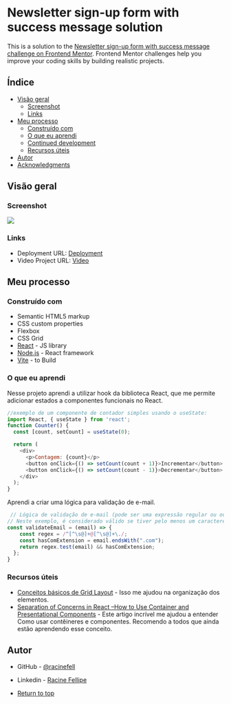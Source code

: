 #  Newsletter sign-up form with success message solution

This is a solution to the [Newsletter sign-up form with success message challenge on Frontend Mentor](https://www.frontendmentor.io/challenges/newsletter-signup-form-with-success-message-3FC1AZbNrv). Frontend Mentor challenges help you improve your coding skills by building realistic projects. 

## Índice

- [Visão geral](#visão-geral)
  - [Screenshot](#screenshot)
  - [Links](#links)
- [Meu processo](#Meu-processo)
  - [Construído com](#Construído-com)
  - [O que eu aprendi](#O-que-eu-aprendi)
  - [Continued development](#continued-development)
  - [ Recursos úteis](#Recursos-úteis)
- [Autor](#Autor)
- [Acknowledgments](#acknowledgments)

## Visão geral


### Screenshot

![](https://cdn.discordapp.com/attachments/1089186196858622065/1122848817566470215/aaaaaaa.png)



### Links

- Deployment URL: [Deployment ](https://formulario-inscricao-three.vercel.app)
- Video Project URL: [Video](https://drive.google.com/file/d/1l8OouVuiT9hSlVYCA_gOCxNp0pmPJC90/view?usp=sharing)

## Meu processo

### Construído com

- Semantic HTML5 markup
- CSS custom properties
- Flexbox
- CSS Grid
- [React](https://reactjs.org/) - JS library
- [Node.js](https://nodejs.org/en) - React framework
- [Vite](https://vitejs.dev) - to Build



### O que eu aprendi

Nesse projeto aprendi a utilizar hook da biblioteca React, que me permite adicionar estados a componentes funcionais no React.


```js
//exemplo de um componente de contador simples usando o useState:
import React, { useState } from 'react';
function Counter() {
  const [count, setCount] = useState(0);

  return (
    <div>
      <p>Contagem: {count}</p>
      <button onClick={() => setCount(count + 1)}>Incrementar</button>
      <button onClick={() => setCount(count - 1)}>Decrementar</button>
    </div>
  );
}
```
Aprendi a criar uma lógica para  validação de e-mail.

```js
 // Lógica de validação de e-mail (pode ser uma expressão regular ou outra forma de validação)
// Neste exemplo, é considerado válido se tiver pelo menos um caractere antes e depois do ' @ ' e a extensão '.com ' no final
const validateEmail = (email) => {
    const regex = /^[^\s@]+@[^\s@]+\./;
    const hasComExtension = email.endsWith(".com");
    return regex.test(email) && hasComExtension;
  };
}
```

### Recursos úteis

- [Conceitos básicos de Grid Layout](https://developer.mozilla.org/pt-BR/docs/Web/CSS/CSS_grid_layout/Basic_concepts_of_grid_layout) - Isso me ajudou na organização dos elementos. 
- [Separation of Concerns in React –How to Use Container and Presentational Components](https://www.freecodecamp.org/news/separation-of-concerns-react-container-and-presentational-components/) - Este artigo incrível me ajudou a entender Como usar contêineres e componentes. Recomendo a todos que ainda estão aprendendo esse conceito.

## Autor

- GitHub - [@racinefell](https://github.com/racinefe)
- Linkedin - [Racine Fellipe](linkedin.com/in/racinefellipe)

- [Return to top](#Índice)
